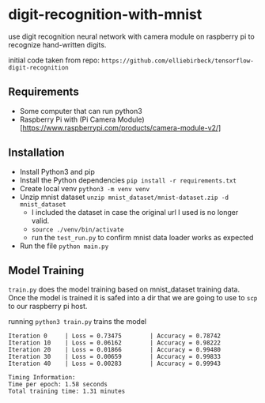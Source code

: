 # digit-recognition-with-mnist
use digit recognition neural network with camera module on raspberry pi to recognize hand-written digits.

initial code taken from repo: `https://github.com/elliebirbeck/tensorflow-digit-recognition`


## Requirements

- Some computer that can run python3
- Raspberry Pi with (Pi Camera Module)[https://www.raspberrypi.com/products/camera-module-v2/]

## Installation
- Install Python3 and pip
- Install the Python dependencies `pip install -r requirements.txt`
- Create local venv `python3 -m venv venv`
- Unzip mnist dataset `unzip mnist_dataset/mnist-dataset.zip -d mnist_dataset `
    - I included the dataset in case the original url I used is no longer valid.
    - `source ./venv/bin/activate`
    - run the `test_run.py` to confirm mnist data loader works as expected
- Run the file `python main.py`

## Model Training

`train.py` does the model training based on mnist_dataset training data. Once the model is trained it is safed into a dir that we are going to use to `scp` to our raspberry pi host.

running `python3 train.py` trains the model


```
Iteration 0     | Loss = 0.73475        | Accuracy = 0.78742
Iteration 10    | Loss = 0.06162        | Accuracy = 0.98222
Iteration 20    | Loss = 0.01866        | Accuracy = 0.99480
Iteration 30    | Loss = 0.00659        | Accuracy = 0.99833
Iteration 40    | Loss = 0.00283        | Accuracy = 0.99943

Timing Information:
Time per epoch: 1.58 seconds
Total training time: 1.31 minutes
```

